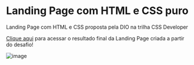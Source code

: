 
# Landing Page com HTML e CSS puro

Landing Page com HTML e CSS proposta pela DIO na trilha CSS Developer

[Clique aqui](https://thalesbensi.github.io/Dio-Landing-Page-CSS-Project/) para acessar o resultado final da Landing Page criada a partir do desafio!

![image](https://user-images.githubusercontent.com/55519539/183538055-6cce606c-7d1d-4d15-a4be-ffeb5b37c956.png)
